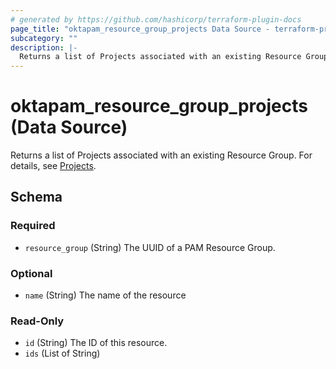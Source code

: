 ```yaml
---
# generated by https://github.com/hashicorp/terraform-plugin-docs
page_title: "oktapam_resource_group_projects Data Source - terraform-provider-oktapam"
subcategory: ""
description: |-
  Returns a list of Projects associated with an existing Resource Group. For details, see Projects https://help.okta.com/oie/en-us/content/topics/privileged-access/pam-projects.htm.
---
```


# oktapam_resource_group_projects (Data Source)

Returns a list of Projects associated with an existing Resource Group. For details, see [Projects](https://help.okta.com/oie/en-us/content/topics/privileged-access/pam-projects.htm).



<!-- schema generated by tfplugindocs -->
## Schema

### Required

- `resource_group` (String) The UUID of a PAM Resource Group.

### Optional

- `name` (String) The name of the resource

### Read-Only

- `id` (String) The ID of this resource.
- `ids` (List of String)



